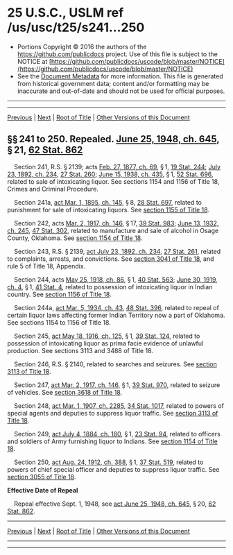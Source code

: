 ---
---

# 25 U.S.C., USLM ref /us/usc/t25/s241...250

* Portions Copyright © 2016 the authors of the https://github.com/publicdocs project.
  Use of this file is subject to the NOTICE at [https://github.com/publicdocs/uscode/blob/master/NOTICE](https://github.com/publicdocs/uscode/blob/master/NOTICE)
* See the [Document Metadata](././../../../../..//README.md) for more information.
  This file is generated from historical government data; content and/or formatting may be inaccurate and out-of-date and should not be used for official purposes.

----------
----------

[Previous](./../../../../..//us/usc/t25/ch6/schII/m__us_usc_t25_ch6_schII.md) | [Next](./../../../../..//us/usc/t25/ch6/schII/m__us_usc_t25_s251.md) | [Root of Title](./../../../../../) | [Other Versions of this Document](https://publicdocs.github.io/go/links?ns=uslm&ref=%2Fus%2Fusc%2Ft25%2Fs241...250)

## §§ 241 to 250. Repealed. [June 25, 1948, ch. 645][/us/act/1948-06-25/ch645], § 21, [62 Stat. 862][/us/stat/62/862]

    Section 241, R.S. § 2139; acts [Feb. 27, 1877, ch. 69][/us/act/1877-02-27/ch69], § 1, [19 Stat. 244][/us/stat/19/244]; [July 23, 1892, ch. 234][/us/act/1892-07-23/ch234], [27 Stat. 260][/us/stat/27/260]; [June 15, 1938, ch. 435][/us/act/1938-06-15/ch435], § 1, [52 Stat. 696][/us/stat/52/696], related to sale of intoxicating liquor. See sections 1154 and 1156 of Title 18, Crimes and Criminal Procedure.

    Section 241a, [act Mar. 1, 1895, ch. 145][/us/act/1895-03-01/ch145], § 8, [28 Stat. 697][/us/stat/28/697], related to punishment for sale of intoxicating liquors. See [section 1155 of Title 18][/us/usc/t18/s1155].

    Section 242, acts [Mar. 2, 1917, ch. 146][/us/act/1917-03-02/ch146], § 17, [39 Stat. 983][/us/stat/39/983]; [June 13, 1932, ch. 245][/us/act/1932-06-13/ch245], [47 Stat. 302][/us/stat/47/302], related to manufacture and sale of alcohol in Osage County, Oklahoma. See [section 1154 of Title 18][/us/usc/t18/s1154].

    Section 243, R.S. § 2139, [act July 23, 1892, ch. 234][/us/act/1892-07-23/ch234], [27 Stat. 261][/us/stat/27/261], related to complaints, arrests, and convictions. See [section 3041 of Title 18][/us/usc/t18/s3041], and rule 5 of Title 18, Appendix.

    Section 244, acts [May 25, 1918, ch. 86][/us/act/1918-05-25/ch86], § 1, [40 Stat. 563][/us/stat/40/563]; [June 30, 1919, ch. 4][/us/act/1919-06-30/ch4], § 1, [41 Stat. 4][/us/stat/41/4], related to possession of intoxicating liquor in Indian country. See [section 1156 of Title 18][/us/usc/t18/s1156].

    Section 244a, [act Mar. 5, 1934, ch. 43][/us/act/1934-03-05/ch43], [48 Stat. 396][/us/stat/48/396], related to repeal of certain liquor laws affecting former Indian Territory now a part of Oklahoma. See sections 1154 to 1156 of Title 18.

    Section 245, [act May 18, 1916, ch. 125][/us/act/1916-05-18/ch125], § 1, [39 Stat. 124][/us/stat/39/124], related to possession of intoxicating liquor as prima facie evidence of unlawful production. See sections 3113 and 3488 of Title 18.

    Section 246, R.S. § 2140, related to searches and seizures. See [section 3113 of Title 18][/us/usc/t18/s3113].

    Section 247, [act Mar. 2, 1917, ch. 146][/us/act/1917-03-02/ch146], § 1, [39 Stat. 970][/us/stat/39/970], related to seizure of vehicles. See [section 3618 of Title 18][/us/usc/t18/s3618].

    Section 248, [act Mar. 1, 1907, ch. 2285][/us/act/1907-03-01/ch2285], [34 Stat. 1017][/us/stat/34/1017], related to powers of special agents and deputies to suppress liquor traffic. See [section 3113 of Title 18][/us/usc/t18/s3113].

    Section 249, [act July 4, 1884, ch. 180][/us/act/1884-07-04/ch180], § 1, [23 Stat. 94][/us/stat/23/94], related to officers and soldiers of Army furnishing liquor to Indians. See [section 1154 of Title 18][/us/usc/t18/s1154].

    Section 250, [act Aug. 24, 1912, ch. 388][/us/act/1912-08-24/ch388], § 1, [37 Stat. 519][/us/stat/37/519], related to powers of chief special officer and deputies to suppress liquor traffic. See [section 3055 of Title 18][/us/usc/t18/s3055].

 __Effective Date of Repeal__ 

    Repeal effective Sept. 1, 1948, see [act June 25, 1948, ch. 645][/us/act/1948-06-25/ch645], § 20, [62 Stat. 862][/us/stat/62/862].

----------

[Previous](./../../../../..//us/usc/t25/ch6/schII/m__us_usc_t25_ch6_schII.md) | [Next](./../../../../..//us/usc/t25/ch6/schII/m__us_usc_t25_s251.md) | [Root of Title](./../../../../../) | [Other Versions of this Document](https://publicdocs.github.io/go/links?ns=uslm&ref=%2Fus%2Fusc%2Ft25%2Fs241...250)

----------
----------

[/us/act/1948-06-25/ch645]: https://publicdocs.github.io/go/links?ns=uslm&ref=%2Fus%2Fact%2F1948-06-25%2Fch645
[/us/stat/62/862]: https://publicdocs.github.io/go/links?ns=uslm&ref=%2Fus%2Fstat%2F62%2F862
[/us/act/1877-02-27/ch69]: https://publicdocs.github.io/go/links?ns=uslm&ref=%2Fus%2Fact%2F1877-02-27%2Fch69
[/us/stat/19/244]: https://publicdocs.github.io/go/links?ns=uslm&ref=%2Fus%2Fstat%2F19%2F244
[/us/act/1892-07-23/ch234]: https://publicdocs.github.io/go/links?ns=uslm&ref=%2Fus%2Fact%2F1892-07-23%2Fch234
[/us/stat/27/260]: https://publicdocs.github.io/go/links?ns=uslm&ref=%2Fus%2Fstat%2F27%2F260
[/us/act/1938-06-15/ch435]: https://publicdocs.github.io/go/links?ns=uslm&ref=%2Fus%2Fact%2F1938-06-15%2Fch435
[/us/stat/52/696]: https://publicdocs.github.io/go/links?ns=uslm&ref=%2Fus%2Fstat%2F52%2F696
[/us/act/1895-03-01/ch145]: https://publicdocs.github.io/go/links?ns=uslm&ref=%2Fus%2Fact%2F1895-03-01%2Fch145
[/us/stat/28/697]: https://publicdocs.github.io/go/links?ns=uslm&ref=%2Fus%2Fstat%2F28%2F697
[/us/usc/t18/s1155]: https://publicdocs.github.io/go/links?ns=uslm&ref=%2Fus%2Fusc%2Ft18%2Fs1155
[/us/act/1917-03-02/ch146]: https://publicdocs.github.io/go/links?ns=uslm&ref=%2Fus%2Fact%2F1917-03-02%2Fch146
[/us/stat/39/983]: https://publicdocs.github.io/go/links?ns=uslm&ref=%2Fus%2Fstat%2F39%2F983
[/us/act/1932-06-13/ch245]: https://publicdocs.github.io/go/links?ns=uslm&ref=%2Fus%2Fact%2F1932-06-13%2Fch245
[/us/stat/47/302]: https://publicdocs.github.io/go/links?ns=uslm&ref=%2Fus%2Fstat%2F47%2F302
[/us/usc/t18/s1154]: https://publicdocs.github.io/go/links?ns=uslm&ref=%2Fus%2Fusc%2Ft18%2Fs1154
[/us/act/1892-07-23/ch234]: https://publicdocs.github.io/go/links?ns=uslm&ref=%2Fus%2Fact%2F1892-07-23%2Fch234
[/us/stat/27/261]: https://publicdocs.github.io/go/links?ns=uslm&ref=%2Fus%2Fstat%2F27%2F261
[/us/usc/t18/s3041]: https://publicdocs.github.io/go/links?ns=uslm&ref=%2Fus%2Fusc%2Ft18%2Fs3041
[/us/act/1918-05-25/ch86]: https://publicdocs.github.io/go/links?ns=uslm&ref=%2Fus%2Fact%2F1918-05-25%2Fch86
[/us/stat/40/563]: https://publicdocs.github.io/go/links?ns=uslm&ref=%2Fus%2Fstat%2F40%2F563
[/us/act/1919-06-30/ch4]: https://publicdocs.github.io/go/links?ns=uslm&ref=%2Fus%2Fact%2F1919-06-30%2Fch4
[/us/stat/41/4]: https://publicdocs.github.io/go/links?ns=uslm&ref=%2Fus%2Fstat%2F41%2F4
[/us/usc/t18/s1156]: https://publicdocs.github.io/go/links?ns=uslm&ref=%2Fus%2Fusc%2Ft18%2Fs1156
[/us/act/1934-03-05/ch43]: https://publicdocs.github.io/go/links?ns=uslm&ref=%2Fus%2Fact%2F1934-03-05%2Fch43
[/us/stat/48/396]: https://publicdocs.github.io/go/links?ns=uslm&ref=%2Fus%2Fstat%2F48%2F396
[/us/act/1916-05-18/ch125]: https://publicdocs.github.io/go/links?ns=uslm&ref=%2Fus%2Fact%2F1916-05-18%2Fch125
[/us/stat/39/124]: https://publicdocs.github.io/go/links?ns=uslm&ref=%2Fus%2Fstat%2F39%2F124
[/us/usc/t18/s3113]: https://publicdocs.github.io/go/links?ns=uslm&ref=%2Fus%2Fusc%2Ft18%2Fs3113
[/us/act/1917-03-02/ch146]: https://publicdocs.github.io/go/links?ns=uslm&ref=%2Fus%2Fact%2F1917-03-02%2Fch146
[/us/stat/39/970]: https://publicdocs.github.io/go/links?ns=uslm&ref=%2Fus%2Fstat%2F39%2F970
[/us/usc/t18/s3618]: https://publicdocs.github.io/go/links?ns=uslm&ref=%2Fus%2Fusc%2Ft18%2Fs3618
[/us/act/1907-03-01/ch2285]: https://publicdocs.github.io/go/links?ns=uslm&ref=%2Fus%2Fact%2F1907-03-01%2Fch2285
[/us/stat/34/1017]: https://publicdocs.github.io/go/links?ns=uslm&ref=%2Fus%2Fstat%2F34%2F1017
[/us/usc/t18/s3113]: https://publicdocs.github.io/go/links?ns=uslm&ref=%2Fus%2Fusc%2Ft18%2Fs3113
[/us/act/1884-07-04/ch180]: https://publicdocs.github.io/go/links?ns=uslm&ref=%2Fus%2Fact%2F1884-07-04%2Fch180
[/us/stat/23/94]: https://publicdocs.github.io/go/links?ns=uslm&ref=%2Fus%2Fstat%2F23%2F94
[/us/usc/t18/s1154]: https://publicdocs.github.io/go/links?ns=uslm&ref=%2Fus%2Fusc%2Ft18%2Fs1154
[/us/act/1912-08-24/ch388]: https://publicdocs.github.io/go/links?ns=uslm&ref=%2Fus%2Fact%2F1912-08-24%2Fch388
[/us/stat/37/519]: https://publicdocs.github.io/go/links?ns=uslm&ref=%2Fus%2Fstat%2F37%2F519
[/us/usc/t18/s3055]: https://publicdocs.github.io/go/links?ns=uslm&ref=%2Fus%2Fusc%2Ft18%2Fs3055
[/us/act/1948-06-25/ch645]: https://publicdocs.github.io/go/links?ns=uslm&ref=%2Fus%2Fact%2F1948-06-25%2Fch645
[/us/stat/62/862]: https://publicdocs.github.io/go/links?ns=uslm&ref=%2Fus%2Fstat%2F62%2F862


